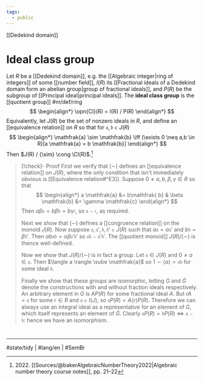 ```yaml
---
tags:
  - public
---
```

[[Dedekind domain]]
# Ideal class group

Let $R$ be a [[Dedekind domain]], e.g. the [[Algebraic integer|ring of integers]] of some [[number field]], $I(R)$ its [[Fractional ideals of a Dedekind domain form an abelian group|group of fractional ideals]], and $P(R)$ be the subgroup of [[Principal ideal|principal ideals]].
The **ideal class group** is the [[quotient group]] #m/def/ring 
$$
\begin{align*}
\opn{Cl}(R) = I(R) / P(R)
\end{align*}
$$
Equivalently, let $J(R)$ be the set of nonzero ideals in $R$,
and define an [[equivalence relation]] on $R$ so that for $\mathfrak{a}, \mathfrak{b} \in J(R)$
$$
\begin{align*}
\mathfrak{a} \sim \mathfrak{b} \iff (\exists 0 \neq a,b \in R)[a \mathfrak{a} = b \mathfrak{b}]
\end{align*}
$$
Then $J(R) / {\sim} \cong \Cl(R)$.[^2022]

  [^2022]: 2022\. [[Sources/@bakerAlgebraicNumberTheory2022|Algebraic number theory course notes]], pp. 21–22

> [!check]- Proof
> First we verify that $(\sim)$ defines an [[equivalence relation]] on $J(R)$,
> where the only condition that isn't immediately obvious is [[Equivalence relation#^E3]].
> Suppose $0 \neq a,b,\beta,\gamma \in R$ so that
> $$
> \begin{align*}
> a \mathfrak{a} &= b\mathfrak{ b} & \beta \mathfrak{b} &= \gamma \mathfrak{c}
> \end{align*}
> $$
> Then $a \beta \mathfrak{a} = b \beta \mathfrak{b} = b\gamma \mathfrak{c}$, so $\mathfrak{a} \sim \mathfrak{c}$, as required.
> 
> Next we show that $(\sim)$ defines a [[congruence relation]] on the monoid $J(R)$.
> Now suppose $\mathfrak{a},\mathfrak{a}',\mathfrak{b},\mathfrak{b}' \in J(R)$ such that $a \mathfrak{a} = \alpha \mathfrak{a'}$ and $b \mathfrak{b} = \beta \mathfrak{b}'$.
> Then $ab\mathfrak{a} \mathfrak{b} = \alpha \beta \mathfrak{a}' \mathfrak{b}'$ so $\mathfrak{a}\mathfrak{b} \sim \mathfrak{a}'\mathfrak{b}'$.
> The [[quotient monoid]] $J(R) / (\sim)$ is thence well-defined.
> 
> Now we show that $J(R) / (\sim)$ is in fact a group.
> Let $\mathfrak{a} \in J(R)$ and $0 \neq a \in \mathfrak{a}$.
> Then $\langle a \rangle \sube \mathfrak{a}$ so $1 \sim \langle a \rangle = \mathfrak{a}\mathfrak{b}$ for some ideal $\mathfrak{b}$.
> 
> Finally we show that these groups are isomorphic,
> letting $G$ and $\tilde G$ denote the constructions with and without fraction ideals respectively.
> An arbitrary element in $G$ is $A P(R)$ for some fractional ideal $A$.
> But $r A = \mathfrak{a}$ for some $r \in R$ and $\mathfrak{a} \in I(J)$, so $\mathfrak{a} P(R) = A \langle r \rangle P(R)$.
> Therefore we can always use an integral ideal as a representative for an element of $G$,
> which itself represents an element of $\tilde{G}$.
> Clearly $\mathfrak{a}P(R) = \mathfrak{b}P(R) \iff \mathfrak{a} \sim \mathfrak{b}$:
> hence we have an isomorphism. <span class="QED"/>



#
---
#state/tidy | #lang/en | #SemBr
